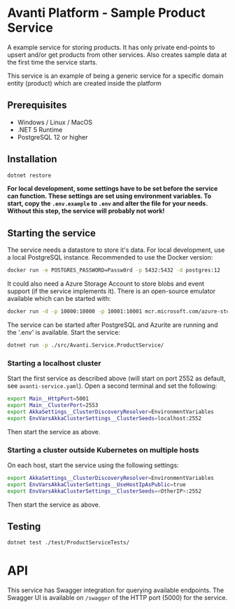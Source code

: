 # Avanti Platform - Sample Product Service

A example service for storing products. It has only private end-points to upsert and/or get products from other services. Also creates sample data at the first time the service starts.

This service is an example of being a generic service for a specific domain entity (product) which are created inside the platform

## Prerequisites

- Windows / Linux / MacOS
- .NET 5 Runtime
- PostgreSQL 12 or higher

## Installation

```bash
dotnet restore
```

**For local development, some settings have to be set before the service can function. These settings are set using
environment variables. To start, copy the `.env.example` to `.env` and alter the file for your needs. Without this
step, the service will probably not work!**

## Starting the service

The service needs a datastore to store it's data. For local development, use a local PostgreSQL instance. Recommended to use the Docker version:

```bash
docker run -e POSTGRES_PASSWORD=Passw0rd -p 5432:5432 -d postgres:12
```

It could also need a Azure Storage Account to store blobs and event support (if the service implements it). There is an open-source emulator available which can be started with:

```bash
docker run -d -p 10000:10000 -p 10001:10001 mcr.microsoft.com/azure-storage/azurite
```

The service can be started after PostgreSQL and Azurite are running and the '.env' is available. Start the service:

```bash
dotnet run -p ./src/Avanti.Service.ProductService/
```

### Starting a localhost cluster

Start the first service as described above (will start on port 2552 as default, see `avanti-service.yaml`). Open a second terminal and set the following:

```bash
export Main__HttpPort=5001
export Main__ClusterPort=2553
export AkkaSettings__ClusterDiscoveryResolver=EnvironmentVariables
export EnvVarsAkkaClusterSettings__ClusterSeeds=localhost:2552
```

Then start the service as above.

### Starting a cluster outside Kubernetes on multiple hosts

On each host, start the service using the following settings:

```bash
export AkkaSettings__ClusterDiscoveryResolver=EnvironmentVariables
export EnvVarsAkkaClusterSettings__UseHostIpAsPublic=true
export EnvVarsAkkaClusterSettings__ClusterSeeds=<OtherIP>:2552
```

Then start the service as above.

## Testing

```bash
dotnet test ./test/ProductServiceTests/
```

# API

This service has Swagger integration for querying available endpoints. The Swagger UI is available on `/swagger` of the HTTP port (5000) for the service.
